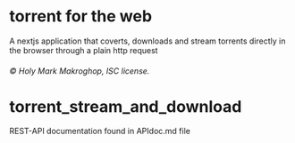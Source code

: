 # torrent for the web

A nextjs application that coverts, downloads and stream torrents directly in the browser through a plain http request

###### © Holy Mark Makroghop, ISC license.

# torrent_stream_and_download

<p>REST-API  documentation found in APIdoc.md file</p>

